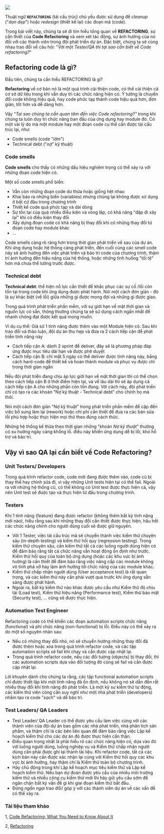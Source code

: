 ![](https://images.viblo.asia/7bd195ec-3364-4287-b5d7-2025ba339a1e.jpg)

Thuật ngữ **`REFACTORING`** (tái cấu trúc) chủ yếu được sử dụng để *cleanup* ("*dọn dẹp*") hoặc *redesign* (thiết kế lại) các đoạn mã (code).

Trong bài viết này, chúng ta sẽ đi tìm hiểu tổng quan về **REFACTORING**, sự cần thiết của **Code Refactoring** và xem xét tác động, sự ảnh hưởng của nó đối với các thành viên trong đội phát triển dự án. Đặc biệt, chúng ta sẽ cùng nhau trao đổi về câu hỏi: "*Với một Tester/QA thì tại sao cần biết về Code refactoring?*"

## Refactoring code là gì?
Đầu tiên, chúng ta cần hiểu REFACTORING là gì?

**Refactoring** về cơ bản nó là một quá trình cải thiện code, có thể cải thiện cả cơ sở dữ liệu trong khi vẫn duy trì các chức năng hiện có. Ý tưởng là chuyển đổi code không hiệu quả, hay code phức tạp thành code hiệu quả hơn, đơn giản, tốt hơn và dễ dàng hơn.

 Vậy "*Tại sao chúng ta cần quan tâm đến việc Code refactoring?"* trong khi chúng ta luôn duy trì chức năng ban đầu của ứng dụng hay module đó. Có một vài lý do mà một module hay một đoạn code cụ thể cần được tái cấu trúc lại, như:
- Code smells (code "*lởm*")
- Technical debt ("*nợ*" kỹ thuật)

### Code smells
**Code smells** cho thấy có những dấu hiệu nghiêm trọng có thể xảy ra với những đoạn code hiện có.

Một số code smells phổ biến:
- Vẫn còn những đoạn code dư thừa hoặc giống hệt nhau
- Khai báo ra những biến (variables) nhưng chúng lại không được sử dụng ở bất cứ đâu trong chương trình
- Thiết kế code quá phức tạp và dài dòng
- Sự tồn tại của quá nhiều điều kiện và vòng lặp, có khả năng "đập đi xây lại" khi có điều kiện thay đổi
- Xây dựng đoạn code có khả năng bị thay đổi khi có những thay đổi từ đoạn code hay module khác
- ...

Code smells càng rõ ràng hơn trong thời gian phát triển về sau của dự án. Khi ứng dụng hoặc hệ thống càng phát triển, đến cuối cùng các smell code này sẽ ảnh hưởng đến việc phát triển và bảo trì code của chương trình, thậm trí ảnh hưởng đến hiệu năng của hệ thống, hoặc những tình huống "tồi tệ" hơn mà chưa thể lường trước được.

### Technical debt
**Technical debt**: thể hiện nỗ lực cần thiết để khắc phục các sự cố /lỗi còn tồn tại trong code khi ứng dụng được phát hành. Nói một cách đơn giản - đó là sự khác biệt (về lỗi) giữa những gì được mong đợi và những gì được giao.

Trong quá trình phát triển phần mềm, với sự giới hạn về mặt thời gian và nguồn lực có sẵn, thông thường chúng ta sẽ sử dụng cách ngắn nhất để nhanh chóng đạt được kết quả mong muốn.

Ví dụ cụ thể:
Giả sử 1 tính năng được thêm vào một Module hiện có.
Sau khi trao đổi và thảo luận, đội dự án  thu hẹp và đưa ra 2 cách tiếp cận để phát triển tính năng này
- Cách tiếp cận A: dành 2 sprint để deliver, đây sẽ là phương pháp đáp ứng được mục tiêu dài hạn và được phê duyệt
- Cách tiếp cận B: chỉ mất 5 ngày có thể deliver được tính năng này, bằng cách hard-code để thiết kế và hoàn thành module và phục vụ được chỉ trong thời gian ngắn

Nếu đội phát triển đang chịu áp lực giới hạn về mặt thời gian thì có thể chọn theo cách tiếp cận B ở thời điểm hiện tại, và về lâu dài thì sẽ áp dụng cả cách tiếp cận A cho những phần còn tồn đọng. Với cách này, đội phát triển chỉ có tạo ra các khoản "Nợ kỹ thuật - Technical debt" cho chính họ mà thôi.

Nói một cách đơn giản "Nợ kỹ thuật" trong phát triển phần mềm đề cập đến việc bổ sung làm lại (rework) hoặc chi phí cần thiết để đưa ra các bản sửa lỗi phù hợp hoặc thực hiện mọi thứ theo đúng cách thức.

Những hệ thống kế thừa theo thời gian những "khoản *Nợ kỹ thuật*" thường có xu hướng ngày càng khổng lồ. điều này khiến ứng dụng dễ bị lỗi, khó hỗ trợ và bảo trì.

## Vậy vì sao QA lại cần biết về Code Refactoring?
### Unit Testers/ Developers
Trong quá trình refactor code, code mới đang được thêm vào, code cũ bị thay thế hay chỉnh sửa đi, vì vậy những Unit tests hiện tại có thể fail. Ngoài ra với những hệ thống cũ, có thể không có Unit test được thực hiện cả, vậy nên Unit test sẽ được tạo và thực hiện từ đầu trong chương trình.
### Testers
Khi 1 tính năng (feature) đang được refactor (không thêm bất kỳ tính năng mới nào), hiểu rằng sau khi những thay đổi cần thiết được thực hiện, hầu hết các chức năng chính cho người dùng cuối sẽ được giữ nguyên.
- Với 1 Tester, việc tái cấu trúc mã sẽ chuyển thành việc kiểm thử chuyên sâu (in-depth testing) và kiểm thử hồi quy (regression testing). Trong kiểm thử chuyên sâu, cần kiểm thử tất cả các luồng người dùng hiện có để đảm bảo rằng tất cả chức năng vẫn hoạt động ổn định như trước. Kiểm thử hồi quy của toàn bộ ứng dụng (hoặc các khu vực bị ảnh hưởng) là cần thiết để đảm bảo rằng việc nâng cấp các module không vô tình phá vỡ hay làm ảnh hưởng tới chức năng của các module khác.
- Kiểm thử chấp nhận người dùng (User acceptance test) là rất quan trọng, và các kiểm thử này cần phải vượt qua trước khi ững dụng sẵn sàng được phát hành.
- Ngoài ra, bất kỳ kiểm thử nào khác được yêu cầu như Kiểm thử độ chịu tải (Load test), Kiểm thử hiệu năng (Performance test), Kiểm thử bảo mật (Security test), ... cũng sẽ được thực hiện.
### Automation Test Engineer
Refactoring code có thể khiến các đoạn automation scripts chức năng (functional) và phi chức năng (non-functional) bị lỗi.
Điều này có thể xảy ra do một số nguyên nhân sau:
- Nếu có những thay đổi nhỏ, nó sẽ chuyển hướng những thay đổi đã được thêm hoặc xóa trong quá trình refactor code, và các tập automation scripts sẽ fail khi chạy và cần được cập nhật lại.
- Trong quá trình refactor code, nếu các đối tượng (objects) bị thay đổi, thì các automation scripts dựa vào đối tượng đó cũng sẽ fail và cần được cập nhật lại.

Lời khuyên dành cho chúng ta rằng, các tập functional automation scripts chỉ được thiết lập khi một tính năng đã ổn định, nếu không nó sẽ dẫn đến rất nhiều thay đổi khi tính năng đó phát triển. Là một kỹ sư kiểm thử tự động, các kiểm thử viên cũng cần suy nghĩ như một nhà phát triển (developers) nhằm tạo ra code "*sạch*" và dễ bảo trì.

### Test Leaders/ QA Leaders
- Test Leader/ QA Leader có thể được yêu cầu làm việc cùng với các thành viên của đội dự án bao gồm các nhà phát triển, nhà phân tích sản phẩm, và thậm chí là các bên liên quan để đảm bảo rằng việc Lập kế hoạch kiểm thử cho các dự án đó được thực hiện cẩn thận.
- Điều quan trọng nhất là phải hiểu rõ các chức năng hiện có, dựa vào đó với luồng người dùng, luồng nghiệp vụ và Kiểm thử chấp nhận người dùng cần phải được ghi lại thành tài liệu. Khi refactor code, tất cả các kịch bản này cần được xác nhận lại cùng với Kiểm thử hồi quy các khu vực bị ảnh hưởng, hay thậm chí là Kiểm thử toàn bộ chương trình.
- Hãy chủ động trong khi Lập kế hoạch mục tiêu kiểm thử và Lập kế hoạch kiểm thử. Nếu bạn dự đoán được yêu cầu của nhiều môi trường kiểm thử và nhiều công cụ kiểm thử mới thì hãy gửi yêu cầu sớm để ngăn chặn bất kỳ vấn đề gì khi giai đoạn kiểm thử bắt đầu.
- Đừng *ngần ngại* trao đổi/ góp ý với các thành viên dự án về các vấn đề có thể xảy ra.


### Tài liệu tham khảo
1, [Code Refactoring: What You Need to Know About It](https://www.softwaretestinghelp.com/code-refactoring/)

2, [Refactoring](https://refactoring.guru/refactoring)